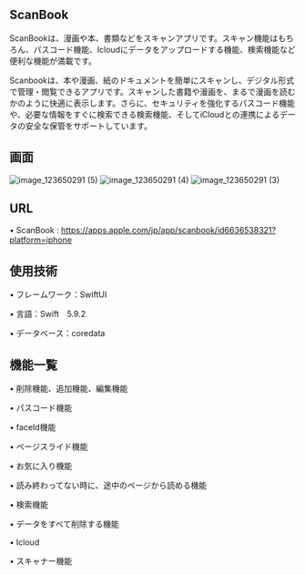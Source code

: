 ## ScanBook

ScanBookは、漫画や本、書類などをスキャンアプリです。スキャン機能はもちろん、パスコード機能、Icloudにデータをアップロードする機能、検索機能など便利な機能が満載です。

Scanbookは、本や漫画、紙のドキュメントを簡単にスキャンし、デジタル形式で管理・閲覧できるアプリです。スキャンした書籍や漫画を、まるで漫画を読むかのように快適に表示します。さらに、セキュリティを強化するパスコード機能や、必要な情報をすぐに検索できる検索機能、そしてiCloudとの連携によるデータの安全な保管をサポートしています。

## 画面
![image_123650291 (5)](https://github.com/user-attachments/assets/a6201b5e-ad03-49c9-8261-7c2cd5061614)
![image_123650291 (4)](https://github.com/user-attachments/assets/7ec55e80-7b52-4b50-89e8-efa891b6ab6d)
![image_123650291 (3)](https://github.com/user-attachments/assets/02f34990-99fb-4b5f-a379-44be4b14d14e)

## URL
• ScanBook : https://apps.apple.com/jp/app/scanbook/id6636538321?platform=iphone

## 使用技術
• フレームワーク：SwiftUI

• 言語：Swift　5.9.2

• データベース：coredata

## 機能一覧
• 削除機能、追加機能、編集機能

• パスコード機能

• faceId機能

• ページスライド機能

• お気に入り機能 

• 読み終わってない時に、途中のページから読める機能

• 検索機能

• データをすべて削除する機能

• Icloud

• スキャナー機能




